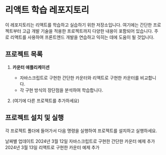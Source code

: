 # 리액트 학습 레포지토리

이 레포지토리는 리액트를 학습하고 실습하기 위한 저장소입니다. 여기에는 간단한 프로젝트부터 고급 개발 기술을 적용한 프로젝트까지 다양한 내용이 포함되어 있습니다. 주로 리액트를 사용하여 프론트엔드 개발을 연습하고 익히는 데에 도움이 될 것입니다.

## 프로젝트 목록

1. **카운터 애플리케이션**
    - 자바스크립트로 구현한 간단한 카운터와 리액트로 구현한 카운터를 비교합니다.
    - 각 구현 방식의 장단점을 분석하여 학습합니다.

2. (여기에 다른 프로젝트를 추가하세요)

## 프로젝트 설치 및 실행

각 프로젝트 폴더에 들어가서 다음 명령을 실행하여 프로젝트를 설치하고 실행하세요.


날짜별 업데이트
2024년 3월 12일
자바스크립트로 구현한 간단한 카운터 예제 추가
2024년 3월 13일
리액트로 구현한 카운터 예제 추가
